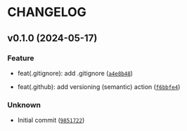 # CHANGELOG



## v0.1.0 (2024-05-17)

### Feature

* feat(.gitignore): add .gitignore ([`a4e8b48`](https://github.com/DoTech-fi/LinuxWatchTower/commit/a4e8b4881ce5e371b625eb22ea071ae52780dc28))

* feat(.github): add versioning (semantic) action ([`f6bbfe4`](https://github.com/DoTech-fi/LinuxWatchTower/commit/f6bbfe403d43d2a60562f05772bf046cb0308049))

### Unknown

* Initial commit ([`9851722`](https://github.com/DoTech-fi/LinuxWatchTower/commit/98517229de96ff711147895cce6f75a8185a12dc))
